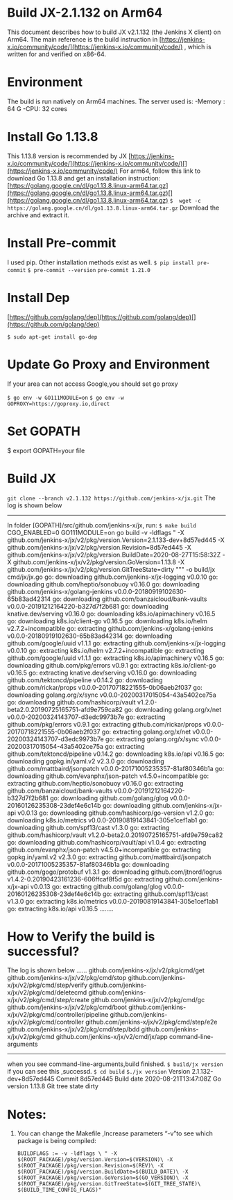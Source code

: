 # Build JX-2.1.132  on Arm64

This document describes how to build JX v2.1.132 (the Jenkins X client) on Arm64. The main reference is the build instruction in  [https://jenkins-x.io/community/code/](https://jenkins-x.io/community/code/) , which is written for and verified on x86-64.


# Environment

The build is run natively on Arm64 machines. The server used is:
-Memory : 64 G
-CPU: 32 cores

# Install Go 1.13.8

This 1.13.8 version is recommended by JX [https://jenkins-x.io/community/code/](https://jenkins-x.io/community/code/)[](https://jenkins-x.io/community/code/)
For arm64, follow this link to download Go 1.13.8 and get an installation instruction:
[https://golang.google.cn/dl/go1.13.8.linux-arm64.tar.gz](https://golang.google.cn/dl/go1.13.8.linux-arm64.tar.gz)[](https://golang.google.cn/dl/go1.13.8.linux-arm64.tar.gz)
`$  wget -c https://golang.google.cn/dl/go1.13.8.linux-arm64.tar.gz`
Download the archive and extract it.

# Install Pre-commit

I used pip. Other installation methods exist as well.
`$ pip install pre-commit`
`$ pre-commit --version`
`pre-commit 1.21.0`
# Install Dep

[https://github.com/golang/dep](https://github.com/golang/dep)[](https://github.com/golang/dep)

`$ sudo apt-get install go-dep`

# Update Go Proxy and Environment
If your area can not access Google,you should set go proxy

`$ go env -w GO111MODULE=on`
`$ go env -w GOPROXY=https://goproxy.io,direct`

# Set GOPATH

$ export GOPATH=your file



# Build JX

`git clone --branch v2.1.132 https://github.com/jenkins-x/jx.git`
The log is shown below
*****
In folder [GOPATH]/src/github.com/jenkins-x/jx, run:
`$ make build`
CGO_ENABLED=0 GO111MODULE=on go build -v -ldflags " -X github.com/jenkins-x/jx/v2/pkg/version.Version=2.1.133-dev+8d57ed445 -X github.com/jenkins-x/jx/v2/pkg/version.Revision=8d57ed445 -X github.com/jenkins-x/jx/v2/pkg/version.BuildDate=2020-08-27T15:58:32Z -X github.com/jenkins-x/jx/v2/pkg/version.GoVersion=1.13.8 -X github.com/jenkins-x/jx/v2/pkg/version.GitTreeState=dirty """ -o build/jx cmd/jx/jx.go
go: downloading github.com/jenkins-x/jx-logging v0.0.10
go: downloading github.com/heptio/sonobuoy v0.16.0
go: downloading github.com/jenkins-x/golang-jenkins v0.0.0-20180919102630-65b83ad42314
go: downloading github.com/banzaicloud/bank-vaults v0.0.0-20191212164220-b327d7f2b681
go: downloading knative.dev/serving v0.16.0
go: downloading k8s.io/apimachinery v0.16.5
go: downloading k8s.io/client-go v0.16.5
go: downloading k8s.io/helm v2.7.2+incompatible
go: extracting github.com/jenkins-x/golang-jenkins v0.0.0-20180919102630-65b83ad42314
go: downloading github.com/google/uuid v1.1.1
go: extracting github.com/jenkins-x/jx-logging v0.0.10
go: extracting k8s.io/helm v2.7.2+incompatible
go: extracting github.com/google/uuid v1.1.1
go: extracting k8s.io/apimachinery v0.16.5
go: downloading github.com/pkg/errors v0.9.1
go: extracting k8s.io/client-go v0.16.5
go: extracting knative.dev/serving v0.16.0
go: downloading github.com/tektoncd/pipeline v0.14.2
go: downloading github.com/rickar/props v0.0.0-20170718221555-0b06aeb2f037
go: downloading golang.org/x/sync v0.0.0-20200317015054-43a5402ce75a
go: downloading github.com/hashicorp/vault v1.2.0-beta2.0.20190725165751-afd9e759ca82
go: downloading golang.org/x/net v0.0.0-20200324143707-d3edc9973b7e
go: extracting github.com/pkg/errors v0.9.1
go: extracting github.com/rickar/props v0.0.0-20170718221555-0b06aeb2f037
go: extracting golang.org/x/net v0.0.0-20200324143707-d3edc9973b7e
go: extracting golang.org/x/sync v0.0.0-20200317015054-43a5402ce75a
go: extracting github.com/tektoncd/pipeline v0.14.2
go: downloading k8s.io/api v0.16.5
go: downloading gopkg.in/yaml.v2 v2.3.0
go: downloading github.com/mattbaird/jsonpatch v0.0.0-20171005235357-81af80346b1a
go: downloading github.com/evanphx/json-patch v4.5.0+incompatible
go: extracting github.com/heptio/sonobuoy v0.16.0
go: extracting github.com/banzaicloud/bank-vaults v0.0.0-20191212164220-b327d7f2b681
go: downloading github.com/golang/glog v0.0.0-20160126235308-23def4e6c14b
go: downloading github.com/jenkins-x/jx-api v0.0.13
go: downloading github.com/hashicorp/go-version v1.2.0
go: downloading k8s.io/metrics v0.0.0-20190819143841-305e1cef1ab1
go: downloading github.com/spf13/cast v1.3.0
go: extracting github.com/hashicorp/vault v1.2.0-beta2.0.20190725165751-afd9e759ca82
go: downloading github.com/hashicorp/vault/api v1.0.4
go: extracting github.com/evanphx/json-patch v4.5.0+incompatible
go: extracting gopkg.in/yaml.v2 v2.3.0
go: extracting github.com/mattbaird/jsonpatch v0.0.0-20171005235357-81af80346b1a
go: downloading github.com/gogo/protobuf v1.3.1
go: downloading github.com/jtnord/logrus v1.4.2-0.20190423161236-606ffcaf8f5d
go: extracting github.com/jenkins-x/jx-api v0.0.13
go: extracting github.com/golang/glog v0.0.0-20160126235308-23def4e6c14b
go: extracting github.com/spf13/cast v1.3.0
go: extracting k8s.io/metrics v0.0.0-20190819143841-305e1cef1ab1
go: extracting k8s.io/api v0.16.5
........

# How to Verify the build is successful?
The log is shown below
......
github.com/jenkins-x/jx/v2/pkg/cmd/get
github.com/jenkins-x/jx/v2/pkg/cmd/stop
github.com/jenkins-x/jx/v2/pkg/cmd/step/verify
github.com/jenkins-x/jx/v2/pkg/cmd/deletecmd
github.com/jenkins-x/jx/v2/pkg/cmd/step/create
github.com/jenkins-x/jx/v2/pkg/cmd/gc
github.com/jenkins-x/jx/v2/pkg/cmd/boot
github.com/jenkins-x/jx/v2/pkg/cmd/controller/pipeline
github.com/jenkins-x/jx/v2/pkg/cmd/controller
github.com/jenkins-x/jx/v2/pkg/cmd/step/e2e
github.com/jenkins-x/jx/v2/pkg/cmd/step/bdd
github.com/jenkins-x/jx/v2/pkg/cmd
github.com/jenkins-x/jx/v2/cmd/jx/app
command-line-arguments
***********
when you see command-line-arguments,build finished.
`$ build/jx version `
 if you can see this ,successd.
`$ cd build`
`$./jx version`
Version 2.1.132-dev+8d57ed445
Commit 8d57ed445
Build date 2020-08-21T13:47:08Z
Go version 1.13.8
Git tree state dirty
# Notes:

1.  You can change the Makefile ,Increase parameters “-v”to see which package is being compiled:

	`BUILDFLAGS := -v -ldflags \
	" -X $(ROOT_PACKAGE)/pkg/version.Version=$(VERSION)\
	-X $(ROOT_PACKAGE)/pkg/version.Revision=$(REV)\
	-X $(ROOT_PACKAGE)/pkg/version.BuildDate=$(BUILD_DATE)\
	-X $(ROOT_PACKAGE)/pkg/version.GoVersion=$(GO_VERSION)\
	-X $(ROOT_PACKAGE)/pkg/version.GitTreeState=$(GIT_TREE_STATE)\
	$(BUILD_TIME_CONFIG_FLAGS)"`